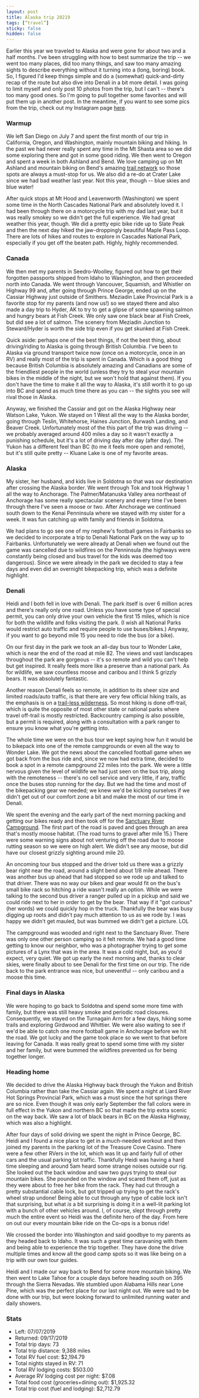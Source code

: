```yaml
---
layout: post
title: Alaska trip 20219
tags: [“travel”]
sticky: false
hidden: false
---
```


Earlier this year we traveled to Alaska and were gone for about two and a half months.  I've been struggling with how to best summarize the trip -- we went too many places, did too many things, and saw too many amazing sights to describe everything without it turning into a (long, boring) book.  So, I figured I'd keep things simple and do a (somewhat) quick-and-dirty recap of the route but also dive into Denali in a bit more detail.  I was going to limit myself and only post 10 photos from the trip, but I can't -- there's too many good ones.  So I'm going to pull together some favorites and will put them up in another post.  In the meantime, if you want to see some pics from the trip, check out my Instagram page [here](https://www.instagram.com/mps75/).

### Warmup
We left San Diego on July 7 and spent the first month of our trip in California, Oregon, and Washington, mainly mountain biking and hiking.  In the past we had never really spent any time in the Mt Shasta area so we did some exploring there and got in some good riding.  We then went to Oregon and spent a week in both Ashland and Bend.  We love camping up on Mt Ashland and mountain biking on Bend's amazing [trail network](https://bendtrails.org) so those spots are always a must-stop for us.  We also did a re-do at Crater Lake since we had bad weather last year.  Not this year, though -- blue skies and blue water!

After quick stops at Mt Hood and Leavenworth (Washington) we spent some time in the North Cascades National Park and absolutely loved it.  I had been through there on a motorcycle trip with my dad last year, but it was really smokey so we didn't get the full experience.  We had great weather this year, though.  We did a pretty epic bike ride up to Slate Peak and then the next day hiked the jaw-droppingly beautiful Maple Pass Loop.  There are lots of hikes and routes to explore in Cascades National Park, especially if you get off the beaten path.  Highly, highly recommended.

### Canada
We then met my parents in Seedro-Woolley, figured out how to get their forgotten passports shipped from Idaho to Washington, and then proceeded north into Canada.  We went through Vancouver, Squamish, and Whistler on Highway 99 and, after going through Prince George, ended up on the Cassiar Highway just outside of Smithers.  Meziadin Lake Provincial Park is a favorite stop for my parents (and now us!) so we stayed there and also made a day trip to Hyder, AK to try to get a glipse of some spawning salmon and hungry bears at Fish Creek.  We only saw one black bear at Fish Creek, but did see a lot of salmon.  The scenery from Meziadin Junction to Steward/Hyder is worth the side trip even if you get skunked at Fish Creek.

Quick aside: perhaps one of the best things, if not the best thing, about driving/riding to Alaska is going through British Columbia.  I've been to Alaska via ground transport twice now (once on a motorcycle, once in an RV) and really most of the trip is spent in Canada.  Which is a good thing because British Columbia is absolutely amazing and Canadians are some of the friendliest people in the world (unless they try to steal your mountain bikes in the middle of the night, but we won't hold that against them).  If you don't have the time to make it all the way to Alaska, it's still worth it to go up into BC and spend as much time there as you can -- the sights you see will rival those in Alaska.

Anyway, we finished the Cassiar and got on the Alaska Highway near Watson Lake, Yukon.  We stayed on 1 West all the way to the Alaska border, going through Teslin, Whitehorse, Haines Junction, Burwash Landing, and Beaver Creek.  Unfortunately most of the this part of the trip was driving -- we probably averaged around 400 miles a day so it wasn't exactly a punishing schedule, but it's a lot of driving day after day (after day).  The Yukon has a different feel than BC (to me it feels more open and remote), but it's still quite pretty -- Kluane Lake is one of my favorite areas.

### Alaska
My sister, her husband, and kids live in Soldotna so that was our destination after crossing the Alaska border.  We went through Tok and took Highway 1 all the way to Anchorage.  The Palmer/Matanuska Valley area northeast of Anchorage has some really spectacular scenery and every time I've been through there I've seen a moose or two.  After Anchorage we continued south down to the Kenai Penninsula where we stayed with my sister for a week.  It was fun catching up with family and friends in Soldotna.

We had plans to go see one of my nephew's football games in Fairbanks so we decided to incorporate a trip to Denali National Park on the way up to Fairbanks.  Unfortunately we were already at Denali when we found out the game was cancelled due to wildfires on the Penninsula (the highways were constantly being closed and bus travel for the kids was deemed too dangerous).  Since we were already in the park we decided to stay a few days and even did an overnight bikepacking trip, which was a definite highlight.

### Denali
Heidi and I both fell in love with Denali.  The park itself is over 6 million acres and there's really only one road.  Unless you have some type of special permit, you can only drive your own vehicle the first 15 miles, which is nice for both the wildlife and folks visiting the park.  (I wish all National Parks would restrict auto traffic and require people to use buses/bikes.)  Anyway, if you want to go beyond mile 15 you need to ride the bus (or a bike).

On our first day in the park we took an all-day bus tour to Wonder Lake, which is near the end of the road at mile 82.  The views and vast landscapes throughout the park are gorgeous -- it's so remote and wild you can't help but get inspired.  It really feels more like a preserve than a national park.  As for wildlife, we saw countless moose and caribou and I think 5 grizzly bears.  It was absolutely fantastic.

Another reason Denali feels so remote, in addition to its sheer size and limited roads/auto traffic, is that there are very few official hiking trails, as the emphasis is on a [trail-less wilderness](https://www.nps.gov/dena/planyourvisit/dayhiking.htm).  So most hiking is done off-trail, which is quite the opposite of most other state or national parks where travel off-trail is mostly restricted.  Backcountry camping is also possible, but a permit is required, along with a consultation with a park ranger to ensure you know what you're getting into.

The whole time we were on the bus tour we kept saying how fun it would be to bikepack into one of the remote campgrounds or even all the way to Wonder Lake.  We got the news about the cancelled football game when we got back from the bus ride and, since we now had extra time, decided to book a spot in a remote campground 22 miles into the park.  We were a little nervous given the level of wildlife we had just seen on the bus trip, along with the remoteness -- there's no cell service and very little, if any, traffic once the buses stop running for the day.  But we had the time and most of the bikepacking gear we needed; we knew we'd be kicking ourselves if we didn't get out of our comfort zone a bit and make the most of our time in Denali.

We spent the evening and the early part of the next morning packing and getting our bikes ready and then took off for the [Sanctuary River Campground](https://www.nps.gov/dena/planyourvisit/campground-sanctuary.htm#6/63.421/-148.491).  The first part of the road is paved and goes through an area that's mostly moose habitat.  (The road turns to gravel after mile 15.)  There were some warning signs about not venturing off the road due to moose rutting season so we were on high alert.  We didn't see any moose, but did have our closest grizzly sighting around mile 20.

An oncoming tour bus stopped and the driver told us there was a grizzly bear right near the road, around a slight bend about 1/8 mile ahead.  There was another bus up ahead that had stopped so we rode up and talked to that driver.  There was no way our bikes and gear would fit on the bus's small bike rack so hitching a ride wasn't really an option.  While we were talking to the second bus driver a ranger pulled up in a pickup and said we could ride next to her in order to get by the bear.  That way if it "got curious" (her words) we could quickly hop in the truck.  Thankfully the bear was busy digging up roots and didn't pay much attention to us as we rode by.  I was happy we didn't get mauled, but was bummed we didn't get a picture.  LOL

The campground was wooded and right next to the Sanctuary River.  There was only one other person camping so it felt remote.  We had a good time getting to know our neighbor, who was a photographer trying to get some pictures of a Lynx that was in the area.  It was a cold night, but, as you'd expect, very quiet.  We got up early the next morning and, thanks to clear skies, were finally about to see Denali for the first time on our trip.  The ride back to the park entrance was nice, but uneventful -- only caribou and a moose this time.

### Final days in Alaska
We were hoping to go back to Soldotna and spend some more time with family, but there was still heavy smoke and periodic road closures.  Consequently, we stayed on the Turnagain Arm for a few days, hiking some trails and exploring Girdwood and Whittier.  We were also waiting to see if we'd be able to catch one more football game in Anchorage before we hit the road.  We got lucky and the game took place so we went to that before leaving for Canada.  It was really great to spend some time with my sister and her family, but were bummed the wildfires prevented us for being together longer.

### Heading home
We decided to drive the Alaska Highway back through the Yukon and British Columbia rather than take the Cassiar again.  We spent a night at Liard River Hot Springs Provincial Park, which was a must since the hot springs there are so nice.  Even though it was only early September the fall colors were in full effect in the Yukon and northern BC so that made the trip extra scenic on the way back.  We saw a lot of black bears in BC on the Alaska Highway, which was also a highlight.

After four days of solid driving we spent the night in Prince George, BC.  Heidi and I found a nice place to get in a much-needed workout and then joined my parents in the parking lot of the Treasure Cove Casino.  There were a few other RVers in the lot, which was lit up and fairly full of other cars and the usual parking lot traffic.  Thankfully Heidi was having a hard time sleeping and around 5am heard some strange noises outside our rig.  She looked out the back window and saw two guys trying to steal our mountain bikes.  She pounded on the window and scared them off, just as they were about to free her bike from the rack.  They had cut through a pretty substantial cable lock, but got tripped up trying to get the rack's wheel strap undone!  Being able to cut through any type of cable lock isn't that surprising, but what _is_ a bit surprising is doing it in a well-lit parking lot with a bunch of other vehicles around.  I, of course, slept through pretty much the entire event so Heidi was the definite hero of the day.  From here on out our every mountain bike ride on the Co-ops is a bonus ride!

We crossed the border into Washington and said goodbye to my parents as they headed back to Idaho.  It was such a great time caravaning with them and being able to experience the trip together.  They have done the drive multiple times and know all the good camp spots so it was like being on a trip with our own tour guides.

Heidi and I made our way back to Bend for some more mountain biking.  We then went to Lake Tahoe for a couple days before heading south on 395 through the Sierra Nevadas.  We stumbled upon Alabama Hills near Lone Pine, which was the perfect place for our last night out.  We were sad to be done with our trip, but were looking forward to unlimited running water and daily showers.

### Stats
* Left: 07/07/2019
* Returned: 09/17/2019
* Total trip days: 73
* Total trip distance: 9,388 miles
* Total RV fuel cost: $2,194.79
* Total nights stayed in RV: 71
* Total RV lodging costs: $503.00
* Average RV lodging cost per night: $7.08
* Total food cost (groceries+dining out): $1,925.32
* Total trip cost (fuel and lodging): $2,712.79
